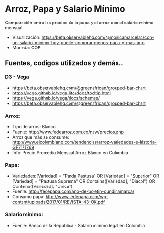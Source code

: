 # Arroz, Papa y Salario Mínimo
Comparación entre los precios de la papa y el arroz con el salario mínimo mensual

* Visualización: https://beta.observablehq.com/@monicamarcelac/con-un-salario-minimo-hoy-puede-comprar-menos-papa-y-mas-arro
* Moneda: COP

## Fuentes, codigos utilizados y demás..


### D3 - Vega

- https://beta.observablehq.com/@greenafrican/grouped-bar-chart
- https://vega.github.io/vega-lite/docs/tooltip.html
- https://vega.github.io/vega/docs/schemes/
- https://beta.observablehq.com/@greenafrican/grouped-bar-chart

### Arroz:

- Tipo de arros: Blanco
- Fuente: http://www.fedearroz.com.co/new/precios.php
- Arroz que más se consume: http://www.elcolombiano.com/tendencias/arroz-variedades-e-historia-GF7171769
- Info: Precio Promedio Mensual Arroz Blanco en Colombia

### Papa:

- Variedades:[Variedad] = "Parda Pastusa" OR
[Variedad] = "Superior" OR
[Variedad] = "Pastusa Suprema" OR
Contains([Variedad], "Diacol") OR
Contains([Variedad], "Única")
- Fuente: http://fedepapa.com/ano-de-boletin-cundinamarca/
- Consumo papa: http://www.fedepapa.com/wp-content/uploads/2017/01/REVISTA-43-OK.pdf

### Salario mínimo:

- Fuente:  Banco de la República - Salario mínimo legal en Colombia
